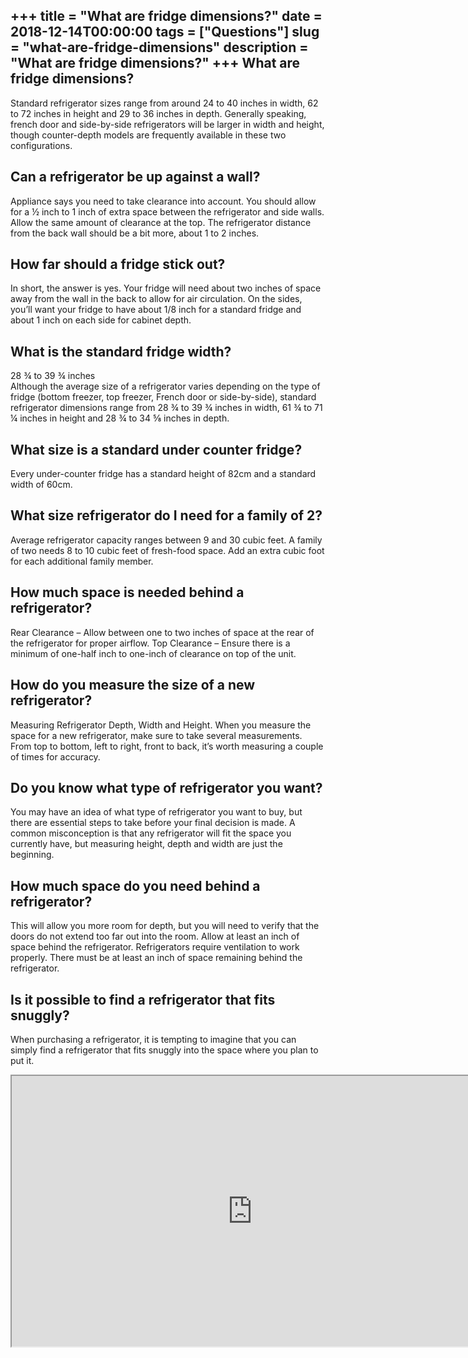 +++
title = "What are fridge dimensions?"
date = 2018-12-14T00:00:00
tags = ["Questions"]
slug = "what-are-fridge-dimensions"
description = "What are fridge dimensions?"
+++
What are fridge dimensions?
---------------------------

Standard refrigerator sizes range from around 24 to 40 inches in width, 62 to 72 inches in height and 29 to 36 inches in depth. Generally speaking, french door and side-by-side refrigerators will be larger in width and height, though counter-depth models are frequently available in these two configurations.

Can a refrigerator be up against a wall?
----------------------------------------

Appliance says you need to take clearance into account. You should allow for a ½ inch to 1 inch of extra space between the refrigerator and side walls. Allow the same amount of clearance at the top. The refrigerator distance from the back wall should be a bit more, about 1 to 2 inches.

How far should a fridge stick out?
----------------------------------

In short, the answer is yes. Your fridge will need about two inches of space away from the wall in the back to allow for air circulation. On the sides, you’ll want your fridge to have about 1/8 inch for a standard fridge and about 1 inch on each side for cabinet depth.

What is the standard fridge width?
----------------------------------

28 ¾ to 39 ¾ inches  
Although the average size of a refrigerator varies depending on the type of fridge (bottom freezer, top freezer, French door or side-by-side), standard refrigerator dimensions range from 28 ¾ to 39 ¾ inches in width, 61 ¾ to 71 ¼ inches in height and 28 ¾ to 34 ⅝ inches in depth.

What size is a standard under counter fridge?
---------------------------------------------

Every under-counter fridge has a standard height of 82cm and a standard width of 60cm.

What size refrigerator do I need for a family of 2?
---------------------------------------------------

Average refrigerator capacity ranges between 9 and 30 cubic feet. A family of two needs 8 to 10 cubic feet of fresh-food space. Add an extra cubic foot for each additional family member.

How much space is needed behind a refrigerator?
-----------------------------------------------

Rear Clearance – Allow between one to two inches of space at the rear of the refrigerator for proper airflow. Top Clearance – Ensure there is a minimum of one-half inch to one-inch of clearance on top of the unit.

How do you measure the size of a new refrigerator?
--------------------------------------------------

Measuring Refrigerator Depth, Width and Height. When you measure the space for a new refrigerator, make sure to take several measurements. From top to bottom, left to right, front to back, it’s worth measuring a couple of times for accuracy.

Do you know what type of refrigerator you want?
-----------------------------------------------

You may have an idea of what type of refrigerator you want to buy, but there are essential steps to take before your final decision is made. A common misconception is that any refrigerator will fit the space you currently have, but measuring height, depth and width are just the beginning.

How much space do you need behind a refrigerator?
-------------------------------------------------

This will allow you more room for depth, but you will need to verify that the doors do not extend too far out into the room. Allow at least an inch of space behind the refrigerator. Refrigerators require ventilation to work properly. There must be at least an inch of space remaining behind the refrigerator.

Is it possible to find a refrigerator that fits snuggly?
--------------------------------------------------------

When purchasing a refrigerator, it is tempting to imagine that you can simply find a refrigerator that fits snuggly into the space where you plan to put it.

<iframe allow="accelerometer; autoplay; clipboard-write; encrypted-media; gyroscope; picture-in-picture" allowfullscreen="" class="__youtube_prefs__  epyt-is-override  no-lazyload" data-no-lazy="1" data-origheight="433" data-origwidth="770" data-skipgform_ajax_framebjll="" height="433" id="_ytid_95662" loading="lazy" src="https://www.youtube.com/embed/okQysetTX2k?enablejsapi=1&autoplay=0&cc_load_policy=0&cc_lang_pref=&iv_load_policy=1&loop=0&modestbranding=0&rel=1&fs=1&playsinline=0&autohide=2&theme=dark&color=red&controls=1&" title="YouTube player" width="770"></iframe>